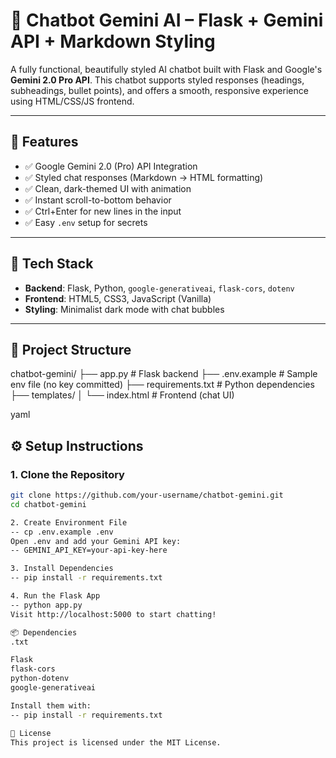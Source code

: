 # 🤖 Chatbot Gemini AI – Flask + Gemini API + Markdown Styling

A fully functional, beautifully styled AI chatbot built with Flask and Google's **Gemini 2.0 Pro API**. 
This chatbot supports styled responses (headings, subheadings, bullet points), and offers a smooth, responsive experience using HTML/CSS/JS frontend.

---

## 🚀 Features

- ✅ Google Gemini 2.0 (Pro) API Integration
- ✅ Styled chat responses (Markdown → HTML formatting)
- ✅ Clean, dark-themed UI with animation
- ✅ Instant scroll-to-bottom behavior
- ✅ Ctrl+Enter for new lines in the input
- ✅ Easy `.env` setup for secrets

---

## 🧱 Tech Stack

- **Backend**: Flask, Python, `google-generativeai`, `flask-cors`, `dotenv`
- **Frontend**: HTML5, CSS3, JavaScript (Vanilla)
- **Styling**: Minimalist dark mode with chat bubbles

---

## 📁 Project Structure

chatbot-gemini/
├── app.py # Flask backend
├── .env.example # Sample env file (no key committed)
├── requirements.txt # Python dependencies
├── templates/
│ └── index.html # Frontend (chat UI)

yaml

## ⚙️ Setup Instructions
### 1. Clone the Repository
```bash
git clone https://github.com/your-username/chatbot-gemini.git
cd chatbot-gemini

2. Create Environment File
-- cp .env.example .env
Open .env and add your Gemini API key:
-- GEMINI_API_KEY=your-api-key-here

3. Install Dependencies
-- pip install -r requirements.txt

4. Run the Flask App
-- python app.py
Visit http://localhost:5000 to start chatting!

📦 Dependencies
.txt

Flask
flask-cors
python-dotenv
google-generativeai

Install them with:
-- pip install -r requirements.txt

📝 License
This project is licensed under the MIT License.
